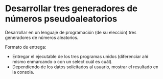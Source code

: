 # Desarrollar tres generadores de números pseudoaleatorios
Desarrollar en un lenguaje de programación (de su elección) tres generadores de números aleatorios.

Formato de entrega: 
- Entregar el ejecutable de los tres programas unidos (diferenciar ahí mismo enmarcando o con un select cuál es cuál).
- Dependiendo de los datos solicitados al usuario, mostrar el resultado en la consola. 
